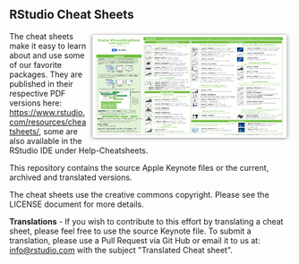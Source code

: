 
## RStudio Cheat Sheets

<img src="Images/ggplot2-cheatsheet-2-1.png" width=364 height=197 align="right"/>

The cheat sheets make it easy to learn about and use some of our favorite packages. They are published in their respective PDF versions here: https://www.rstudio.com/resources/cheatsheets/, some are also available in the RStudio IDE under Help-Cheatsheets.

This repository contains the source Apple Keynote files or the current, archived and translated versions.

The cheat sheets use the creative commons copyright. Please see the LICENSE document for more details.

**Translations** - If you wish to contribute to this effort by translating a cheat sheet, please feel free to use the source Keynote file. To submit a translation, please use a Pull Request via Git Hub or email it to us at: info@rstudio.com with the subject "Translated Cheat sheet".

